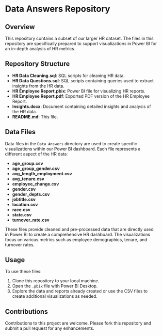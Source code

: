 # Data Answers Repository

## Overview
This repository contains a subset of our larger HR dataset. The files in this repository are specifically prepared to support visualizations in Power BI for an in-depth analysis of HR metrics.

## Repository Structure
- **HR Data Cleaning.sql**: SQL scripts for cleaning HR data.
- **HR Data Questions.sql**: SQL scripts containing queries used to extract insights from the HR data.
- **HR Employee Report.pbix**: Power BI file for visualizing HR reports.
- **HR Employee Report.pdf**: Exported PDF version of the HR Employee Report.
- **Insights.docx**: Document containing detailed insights and analysis of the HR data.
- **README.md**: This file.

## Data Files
Data files in the `Data Answers` directory are used to create specific visualizations within our Power BI dashboard. Each file represents a different aspect of the HR data:
- **age_group.csv**
- **age_group_gender.csv**
- **avg_length_employment.csv**
- **avg_tenure.csv**
- **employee_change.csv**
- **gender.csv**
- **gender_depts.csv**
- **jobtitle.csv**
- **location.csv**
- **race.csv**
- **state.csv**
- **turnover_rate.csv**

These files provide cleaned and pre-processed data that are directly used in Power BI to create a comprehensive HR dashboard. The visualizations focus on various metrics such as employee demographics, tenure, and turnover rates.

## Usage
To use these files:
1. Clone this repository to your local machine.
2. Open the `.pbix` file with Power BI Desktop.
3. Explore the data and reports already created or use the CSV files to create additional visualizations as needed.

## Contributions
Contributions to this project are welcome. Please fork this repository and submit a pull request for any enhancements.
